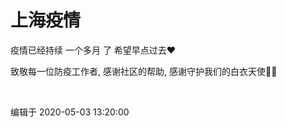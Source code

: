 # 上海疫情
疫情已经持续 <span class='keyword'> 一个多月 </span>了
希望早点过去❤️


致敬每一位防疫工作者, 感谢社区的帮助, 感谢守护我们的白衣天使👨‍⚕️

<br />
<p> 编辑于 2020-05-03 13:20:00</p>
